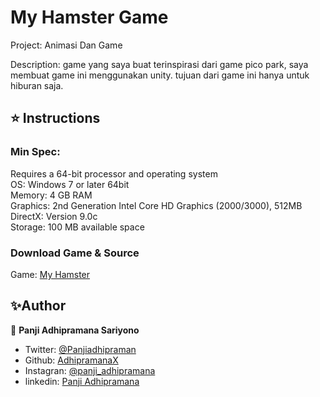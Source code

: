 # My Hamster Game

Project: Animasi Dan Game

Description: game yang saya buat terinspirasi dari game pico park, saya membuat game ini menggunakan unity. tujuan dari game ini hanya untuk hiburan saja. <br>

## ⭐️ Instructions
### Min Spec:
Requires a 64-bit processor and operating system<br>
OS: Windows 7 or later 64bit<br>
Memory: 4 GB RAM<br>
Graphics: 2nd Generation Intel Core HD Graphics (2000/3000), 512MB<br>
DirectX: Version 9.0c<br>
Storage: 100 MB available space<br>

### Download Game & Source
Game: [My Hamster](https://drive.google.com/file/d/1M9f0sTwQyLMzHqQ_Wfvd7Xnd-kSUuJtp/view?usp=sharing)

## ✨Author
👤 **Panji Adhipramana Sariyono**

- Twitter: [@Panjiadhipraman](https://twitter.com/Panjiadhipraman)
- Github: [AdhipramanaX](https://github.com/adhipramanax)
- Instagran: [@panji_adhipramana](https://github.com/adhipramanax)
- linkedin: [Panji Adhipramana](https://www.linkedin.com/in/panji-adhipramana)